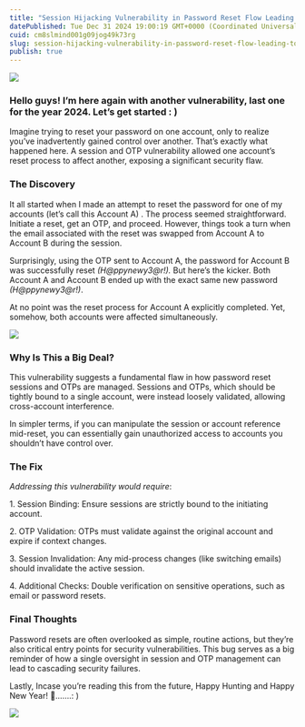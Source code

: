 ```yaml
---
title: "Session Hijacking Vulnerability in Password Reset Flow Leading to Cross-Account Access"
datePublished: Tue Dec 31 2024 19:00:19 GMT+0000 (Coordinated Universal Time)
cuid: cm8slmind001g09jog49k73rg
slug: session-hijacking-vulnerability-in-password-reset-flow-leading-to-cross-account-access-4823d88e680a
publish: true
---
```


![](https://cdn.hashnode.com/res/hashnode/image/upload/v1743155238546/f93dc641-4e8d-496a-8f6a-abbef53b8808.gif)

### Hello guys! I’m here again with another vulnerability, last one for the year 2024. Let’s get started : )

Imagine trying to reset your password on one account, only to realize you’ve inadvertently gained control over another. That’s exactly what happened here. A session and OTP vulnerability allowed one account’s reset process to affect another, exposing a significant security flaw.

### The Discovery

It all started when I made an attempt to reset the password for one of my accounts (let’s call this Account A) . The process seemed straightforward. Initiate a reset, get an OTP, and proceed. However, things took a turn when the email associated with the reset was swapped from Account A to Account B during the session.

Surprisingly, using the OTP sent to Account A, the password for Account B was successfully reset *(H@ppynewy3@r!).* But here’s the kicker. Both Account A and Account B ended up with the exact same new password *(H@ppynewy3@r!)*.

At no point was the reset process for Account A explicitly completed. Yet, somehow, both accounts were affected simultaneously.

![](https://cdn.hashnode.com/res/hashnode/image/upload/v1743155240450/bf2677c6-81c7-4644-8a48-91302a9c88c4.gif)

### Why Is This a Big Deal?

This vulnerability suggests a fundamental flaw in how password reset sessions and OTPs are managed. Sessions and OTPs, which should be tightly bound to a single account, were instead loosely validated, allowing cross-account interference.

In simpler terms, if you can manipulate the session or account reference mid-reset, you can essentially gain unauthorized access to accounts you shouldn’t have control over.

### The Fix

*Addressing this vulnerability would require*:

1\. Session Binding: Ensure sessions are strictly bound to the initiating account.

2\. OTP Validation: OTPs must validate against the original account and expire if context changes.

3\. Session Invalidation: Any mid-process changes (like switching emails) should invalidate the active session.

4\. Additional Checks: Double verification on sensitive operations, such as email or password resets.

### Final Thoughts

Password resets are often overlooked as simple, routine actions, but they’re also critical entry points for security vulnerabilities. This bug serves as a big reminder of how a single oversight in session and OTP management can lead to cascading security failures.

Lastly, Incase you’re reading this from the future, Happy Hunting and Happy New Year! 🎊…….: )

![](https://cdn.hashnode.com/res/hashnode/image/upload/v1743155242227/890bde0e-ca44-4fea-a5da-971bd15ea491.gif)